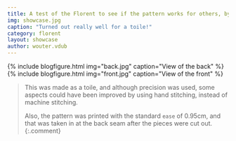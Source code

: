 ```yaml
---
title: A test of the Florent to see if the pattern works for others, by Wouter.vdub
img: showcase.jpg
caption: "Turned out really well for a toile!"
category: florent
layout: showcase
author: wouter.vdub
---
```

{% include blogfigure.html img="back.jpg" caption="View of the back" %}
{% include blogfigure.html img="front.jpg" caption="View of the front" %}

> This was made as a toile, and although precision was used, some aspects could
> have been improved by using hand stitching, instead of machine stitching.
>
> Also, the pattern was printed with the standard `ease` of 0.95cm, and that 
> was taken in at the back seam after the pieces were cut out.
{:.comment}

